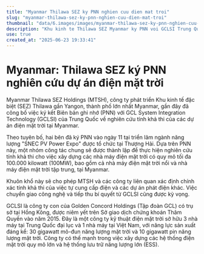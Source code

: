 ```yaml
---
title: "Myanmar Thilawa SEZ ky PNN nghien cuu dien mat troi"
slug: "myanmar-thilawa-sez-ky-pnn-nghien-cuu-dien-mat-troi"
thumbnail: "data/6.images/images/myanmar-thilawa-sez-ky-pnn-nghien-cuu-dien-mat-troi.webp"
description: "Khu kinh te Thilawa SEZ Myanmar ky PNN voi GCLSI Trung Quoc de nghien cuu kha thi du an dien mat troi toi da 100MW."
use: true
created_at: "2025-06-23 19:33:41"
---
```


# Myanmar: Thilawa SEZ ký PNN nghiên cứu dự án điện mặt trời

Myanmar Thilawa SEZ Holdings (MTSH), công ty phát triển Khu kinh tế đặc biệt (SEZ) Thilawa gần Yangon, thành phố lớn nhất Myanmar, gần đây đã công bố việc ký kết Biên bản ghi nhớ (PNN) với GCL System Integration Technology (GCLSI) của Trung Quốc về nghiên cứu tính khả thi của các dự án điện mặt trời tại Myanmar.

Theo tuyên bố, hai bên đã ký PNN vào ngày 11 tại triển lãm ngành năng lượng "SNEC PV Power Expo" được tổ chức tại Thượng Hải. Dựa trên PNN này, một nhóm công tác chung sẽ được thành lập để thực hiện nghiên cứu tính khả thi cho việc xây dựng các nhà máy điện mặt trời có quy mô tối đa 100.000 kilowatt (100MW), bao gồm cả nhà máy điện mặt trời nổi và nhà máy điện mặt trời tập trung, tại Myanmar.

Khuôn khổ này sẽ cho phép MTSH và các công ty liên quan xác định chính xác tính khả thi của việc tự cung cấp điện và các dự án phát điện khác. Việc chuyển giao công nghệ và tiếp thu bí quyết từ GCLSI cũng được kỳ vọng.

GCLSI là công ty con của Golden Concord Holdings (Tập đoàn GCL) có trụ sở tại Hồng Kông, được niêm yết trên Sở giao dịch chứng khoán Thâm Quyến vào năm 2015. Đây là một công ty kỹ thuật điện mặt trời sở hữu 3 nhà máy tại Trung Quốc đại lục và 1 nhà máy tại Việt Nam, với năng lực sản xuất đáng kể: 30 gigawatt mô-đun năng lượng mặt trời và 10 gigawatt pin năng lượng mặt trời. Công ty có thế mạnh trong việc xây dựng các hệ thống điện mặt trời quy mô lớn và hệ thống lưu trữ năng lượng lớn (ESS).